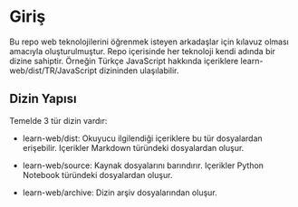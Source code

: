 # Giriş

Bu repo web teknolojilerini öğrenmek isteyen arkadaşlar için kılavuz olması amacıyla oluşturulmuştur. Repo içerisinde her teknoloji kendi adında bir dizine sahiptir. Örneğin Türkçe JavaScript hakkında içeriklere learn-web/dist/TR/JavaScript dizininden ulaşılabilir.

## Dizin Yapısı

Temelde 3 tür dizin vardır:

- learn-web/dist: Okuyucu ilgilendiği içeriklere bu tür dosyalardan erişebilir. Içerikler Markdown türündeki dosyalardan oluşur.

- learn-web/source: Kaynak dosyalarını barındırır. Içerikler Python Notebook türündeki dosyalardan oluşur.

- learn-web/archive: Dizin arşiv dosyalarından oluşur.
